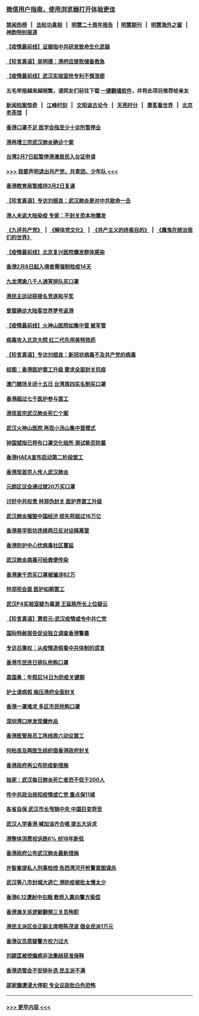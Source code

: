 ### [微信用户指南，使用浏览器打开体验更佳](https://github.com/gfw-breaker/banned-news1/blob/master/indexes/wechat-guide.md?t=0)
#### [禁闻热榜](热点新闻.md?t=0)  &nbsp;&nbsp;|&nbsp;&nbsp; [法轮功真相](https://github.com/gfw-breaker/truth/blob/master/README.md?t=0) &nbsp;&nbsp;|&nbsp;&nbsp; [明慧二十周年报告](https://github.com/gfw-breaker/mh-reports/blob/master/README.md?t=0) &nbsp;&nbsp;|&nbsp;&nbsp;[明慧期刊](https://github.com/gfw-breaker/mh-qikan) &nbsp;&nbsp;|&nbsp;&nbsp; [明慧海外之窗](https://github.com/gfw-breaker/mh-news/blob/master/README.md?t=0) &nbsp;&nbsp;|&nbsp;&nbsp; [神韵特别报道](https://github.com/gfw-breaker/mh-news/blob/master/shenyun.md?t=0)
#### [【疫情最前线】证据指中共研发致命生化武器](../pages/nsc415/n11853087.md?t=02082355) 
#### [【珍言真语】吴明德：港府应提取储备救急](../pages/nsc415/n11852734.md?t=02082355) 
#### [【疫情最前线】武汉实验室抢专利不慎泄密](../pages/nsc415/n11850310.md?t=02082355) 
#### 五毛举报越来越频繁，请网友们前往下载 [一键翻墙软件](https://github.com/gfw-breaker/ssr-accounts)，并将此项目推荐给亲友
#### [新闻拍案惊奇](https://github.com/gfw-breaker/banned-news1/blob/master/pages/link4.md) &nbsp;&nbsp;|&nbsp;&nbsp; [江峰时刻](https://github.com/gfw-breaker/banned-news1/blob/master/pages/link4.md) &nbsp;&nbsp;|&nbsp;&nbsp; [文昭谈古论今](https://github.com/gfw-breaker/banned-news1/blob/master/pages/link4.md) &nbsp;&nbsp;|&nbsp;&nbsp; [天亮时分](https://github.com/gfw-breaker/banned-news1/blob/master/pages/link4.md) &nbsp;&nbsp;|&nbsp;&nbsp; [萧茗看世界](https://github.com/gfw-breaker/banned-news1/blob/master/pages/link4.md) &nbsp;&nbsp;|&nbsp;&nbsp; [北京老茶馆](https://github.com/gfw-breaker/banned-news1/blob/master/pages/link4.md) &nbsp;&nbsp;|&nbsp;&nbsp; 
#### [香港口罩不足 医学会指至少十诊所暂停业](../pages/nsc415/n11850301.md?t=02082355) 
#### [港再增三宗武汉肺炎确诊个案](../pages/nsc415/n11850328.md?t=02082355) 
#### [台湾2月7日起暂停港澳居民入台证申请](../pages/nsc415/n11850304.md?t=02082355) 
#### [>>> 我要声明退出共产党、共青团、少年队 <<<](https://github.com/begood0513/goodnews/blob/master/quit/letter.md) 
#### [香港教育局暂维持3月2日复课](../pages/nsc415/n11850260.md?t=02082355) 
#### [【珍言真语】专访刘细良：武汉肺炎是对中共致命一击](../pages/nsc415/n11849934.md?t=02082355) 
#### [港人未返大陆染疫 专家：不封关恐本地爆发](../pages/nsc415/n11848021.md?t=02082355) 
#### [《九评共产党》](https://github.com/begood0513/9ping.md/blob/master/README.md) &nbsp;|&nbsp; [《解体党文化》](../../../../jtdwh.md/blob/master/README.md)  &nbsp;|&nbsp; [《共产主义的终极目的》](../../../../gczydzjmd.md/blob/master/README.md) &nbsp;|&nbsp; [《魔鬼在统治我们的世界》](../../../../mgztzwmdsj.md/blob/master/README.md) 
#### [【疫情最前线】北京复兴医院爆发群体感染](../pages/nsc415/n11847626.md?t=02082355) 
#### [香港2月8日起入境者需强制检疫14天](../pages/nsc415/n11847658.md?t=02082355) 
#### [九龙湾逾八千人通宵排队买口罩](../pages/nsc415/n11847647.md?t=02082355) 
#### [港民主运动获提名竞逐和平奖](../pages/nsc415/n11847633.md?t=02082355) 
#### [曾载确诊大陆客世界梦号返港](../pages/nsc415/n11847608.md?t=02082355) 
#### [【疫情最前线】火神山医院如集中营 被军管](../pages/nsc415/n11847524.md?t=02082355) 
#### [病毒攻入北京大院 红二代先用美特效药](../pages/nsc415/n11847427.md?t=02082355) 
#### [【珍言真语】专访刘细良：新冠状病毒不及共产党的病毒](../pages/nsc415/n11847164.md?t=02082355) 
#### [组图：香港医护罢工升级 要求全面封关抗疫](../pages/nsc415/n11844107.md?t=02082355) 
#### [澳门赌场关闭十五日 台湾周四实名制买口罩](../pages/nsc415/n11845083.md?t=02082355) 
#### [香港超过七千医护参与罢工](../pages/nsc415/n11845051.md?t=02082355) 
#### [港现首宗武汉肺炎死亡个案](../pages/nsc415/n11844998.md?t=02082355) 
#### [武汉火神山医院 再现小汤山集中营模式](../pages/nsc415/n11844763.md?t=02082355) 
#### [钟国斌指已将布口罩交化验所 测试能否防菌](../pages/nsc415/n11842783.md?t=02082355) 
#### [香港HAEA宣布启动第二阶段罢工](../pages/nsc415/n11842723.md?t=02082355) 
#### [香港现首宗人传人武汉肺炎](../pages/nsc415/n11842766.md?t=02082355) 
#### [元朗区议会通过拨20万买口罩](../pages/nsc415/n11842754.md?t=02082355) 
#### [讨好中共权贵 林郑伪封关 医护界罢工升级](../pages/nsc415/n11842359.md?t=02082355) 
#### [武汉肺炎摧毁中国经济 损失将超过16万亿](../pages/nsc415/n11839723.md?t=02082355) 
#### [香港美孚街坊连续两日反对设隔离营](../pages/nsc415/n11839962.md?t=02082355) 
#### [香港防护中心忧病毒社区蔓延](../pages/nsc415/n11839933.md?t=02082355) 
#### [武汉肺炎病毒可经粪便传染](../pages/nsc415/n11839939.md?t=02082355) 
#### [香港逾千宗买口罩被骗涉82万](../pages/nsc415/n11839914.md?t=02082355) 
#### [林郑拒会面 医护如期罢工](../pages/nsc415/n11839892.md?t=02082355) 
#### [武汉P4实验室疑为毒源 王延轶所长上位疑云](../pages/nsc415/n11835543.md?t=02082355) 
#### [【珍言真语】萧若元:武汉疫情或令中共亡党](../pages/nsc415/n11829394.md?t=02082355) 
#### [国际特赦报告促设独立调查香港警暴](../pages/nsc415/n11833845.md?t=02082355) 
#### [专访吕秉权：从疫情造假看中共体制的谎言](../pages/nsc415/n11833813.md?t=02082355) 
#### [香港市民连日排队抢购口罩](../pages/nsc415/n11833794.md?t=02082355) 
#### [袁国勇：年假后14日为防疫关键期](../pages/nsc415/n11831088.md?t=02082355) 
#### [护士请病假 施压港府全面封关](../pages/nsc415/n11831030.md?t=02082355) 
#### [香港一罩难求 多区市民抢购口罩](../pages/nsc415/n11831002.md?t=02082355) 
#### [深圳湾口岸发现爆炸品](../pages/nsc415/n11828802.md?t=02082355) 
#### [香港医管局员工阵线周六动议罢工](../pages/nsc415/n11828762.md?t=02082355) 
#### [何柏良及两医生组织倡香港政府封关](../pages/nsc415/n11828749.md?t=02082355) 
#### [香港政府再公布防疫新措施](../pages/nsc415/n11828716.md?t=02082355) 
#### [独家：武汉每日肺炎死亡者恐不低于200人](../pages/nsc415/n11828240.md?t=02082355) 
#### [传中共政治局知疫情或亡党 重点保11城](../pages/nsc415/n11828145.md?t=02082355) 
#### [各省自保 武汉市长甩锅中央 中国巨变将至](../pages/nsc415/n11828021.md?t=02082355) 
#### [武汉人学香港 喊加油齐合唱 提五大诉求](../pages/nsc415/n11827046.md?t=02082355) 
#### [港整体消费投诉跌6% 创18年新低](../pages/nsc415/n11817280.md?t=02082355) 
#### [香港政府公布武汉肺炎最新措施](../pages/nsc415/n11817152.md?t=02082355) 
#### [许智峯提私人刑事检控 告西湾河开枪警意图谋杀](../pages/nsc415/n11817132.md?t=02082355) 
#### [武汉等八市封城大逃亡 港防疫被批太慢太少](../pages/nsc415/n11817058.md?t=02082355) 
#### [香港6.12遭射中右眼 教师入禀向警方索偿](../pages/nsc415/n11814678.md?t=02082355) 
#### [香港海关巡逻艇翻侧三关员殉职](../pages/nsc415/n11814604.md?t=02082355) 
#### [港民主派区会正副主席晤陈茂波 倡全民派1万元](../pages/nsc415/n11814582.md?t=02082355) 
#### [香港议员质疑警方权力过大](../pages/nsc415/n11814560.md?t=02082355) 
#### [刘颕匡被控煽惑非法集结获准保释](../pages/nsc415/n11811727.md?t=02082355) 
#### [香港选管会不安排补选 民主派不满](../pages/nsc415/n11811691.md?t=02082355) 
#### [邵家臻遭浸大停职 专业议政批白色恐怖](../pages/nsc415/n11811670.md?t=02082355) 

----
#### [ >>> 更早内容 <<< ](../indexes/nsc415-earlier.md)
